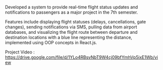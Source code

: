 Developed a system to provide real-time flight status updates
and notifications to passengers as a major project in the 7th
semester.

Features include displaying flight statuses (delays,
cancellations, gate changes), sending notifications via SMS,
pulling data from airport databases, and visualizing the flight
route between departure and destination locations with a blue
line representing the distance, implemented using OOP
concepts in React.js.

Project Video : https://drive.google.com/file/d/1YLo4RBsvNbT9W4cj09bfYmhVp5ixE1Wb/view
